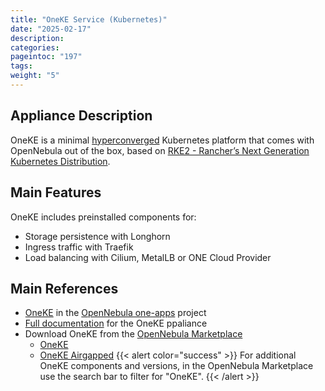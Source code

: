 ```yaml
---
title: "OneKE Service (Kubernetes)"
date: "2025-02-17"
description:
categories:
pageintoc: "197"
tags:
weight: "5"
---
```


<a id="oneke-guide"></a>

<!--# OpenNebula Kubernetes Engine (OneKE) -->

## Appliance Description

OneKE is a minimal [hyperconverged](https://en.wikipedia.org/wiki/Hyper-converged_infrastructure) Kubernetes platform that comes with OpenNebula out of the box, based on [RKE2 - Rancher’s Next Generation Kubernetes Distribution](https://docs.rke2.io/).

## Main Features

OneKE includes preinstalled components for:

* Storage persistence with Longhorn
* Ingress traffic with Traefik
* Load balancing with Cilium, MetalLB or ONE Cloud Provider

## Main References

- [OneKE](https://github.com/OpenNebula/one-apps/tree/master/appliances/OneKE) in the [OpenNebula one-apps](https://github.com/OpenNebula/one-apps) project
- [Full documentation](https://github.com/OpenNebula/one-apps/wiki) for the OneKE ppaliance
- Download OneKE from the [OpenNebula Marketplace](https://marketplace.opennebula.io/appliance)
  - [OneKE](https://marketplace.opennebula.io/appliance/e73d2dda-1816-4f47-981f-72f1255f94ac)
  - [OneKE Airgapped](https://marketplace.opennebula.io/appliance/9378a80f-7556-46d2-8a89-43c8b03162e6)
{{< alert color="success" >}}
For additional OneKE components and versions, in the OpenNebula Marketplace use the search bar to filter for "OneKE".
{{< /alert >}}
